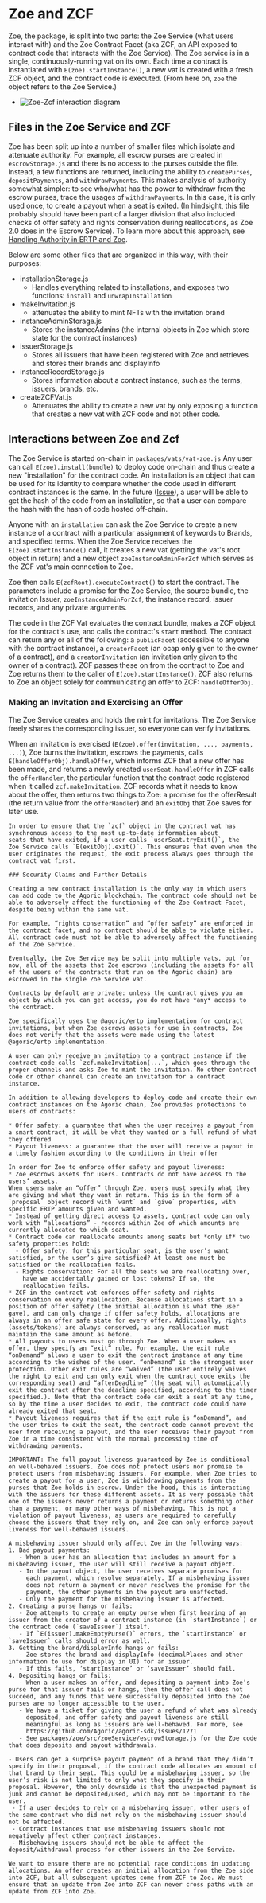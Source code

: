 # Zoe and ZCF

Zoe, the package, is split into two parts: the Zoe Service (what users
interact with) and the Zoe Contract Facet (aka ZCF, an API exposed to
contract code that interacts with the Zoe Service). The Zoe service is
in a single, continuously-running vat on its own. Each time a contract
is instantiated with `E(zoe).startInstance()`, a new vat is created
with a fresh ZCF object, and the contract code is executed. (From here
on, `zoe` the object refers to the Zoe Service.)

 * ![Zoe-Zcf interaction diagram](./zoe-zcf.png)

## Files in the Zoe Service and ZCF

Zoe has been split up into a number of smaller files which isolate and
attenuate authority. For example, all escrow purses are created in
`escrowStorage.js` and there is no access to the purses outside the
file. Instead, a few functions are returned, including the ability to
`createPurses`, `depositPayments`, and `withdrawPayments`. This makes
analysis of authority somewhat simpler: to see who/what has the power
to withdraw from the escrow purses, trace the usages of
`withdrawPayments`. In this case, it is only used once, to create a
payout when a seat is exited. (In hindsight, this file probably should
have been part of a larger division that also included checks of offer
safety and rights conservation during reallocations, as Zoe 2.0 does
in the Escrow Service). To learn more about this approach, see
[Handling Authority in ERTP and Zoe](./handling-authority.md).

Below are some other files that are organized in this way, with their
purposes:

* installationStorage.js
   - Handles everything related to installations, and exposes two
     functions: `install` and `unwrapInstallation`
* makeInvitation.js
   - attenuates the ability to mint NFTs with the invitation brand
* instanceAdminStorage.js
   - Stores the instanceAdmins (the internal objects in Zoe which
     store state for the contract instances)
* issuerStorage.js
   - Stores all issuers that have been registered with Zoe and
     retrieves and stores their brands and displayInfo
* instanceRecordStorage.js
   - Stores information about a contract instance, such
     as the terms, issuers, brands, etc. 
* createZCFVat.js
   - Attenuates the ability to create a new vat by only exposing a
     function that creates a new vat with ZCF code and not other code.

## Interactions between Zoe and Zcf

The Zoe Service is started on-chain in `packages/vats/vat-zoe.js`  Any
user can call `E(zoe).install(bundle)` to deploy code on-chain and
thus create a new "installation" for the contract code. An
installation is an object that can be used for its identity to compare
whether the code used in different contract instances is the same. In
the future
([Issue](https://github.com/Agoric/agoric-sdk/issues/3871)), a user
will be able to get the hash of the code from an installation, so that a user can
compare the hash with the hash of code hosted off-chain.

Anyone with an `installation` can ask the Zoe Service to create a new
instance of a contract with a particular assignment of keywords to
Brands, and specified terms. When the Zoe Service receives the
`E(zoe).startInstance()` call, it creates a new vat (getting the vat's
root object in return) and a new object `zoeInstanceAdminForZcf` which
serves as the ZCF vat's main connection to Zoe. 

Zoe then calls `E(zcfRoot).executeContract()` to start the contract.
The parameters include a promise for the Zoe Service, the source
bundle, the invitation Issuer, `zoeInstanceAdminForZcf`, the instance
record, issuer records, and any private arguments.

The code in the ZCF Vat evaluates the contract bundle, makes a ZCF
object for the contract's use, and calls the contract's `start`
method. The contract can return any or all of the following: a
`publicFacet` (accessible to anyone with the contract instance), a
`creatorFacet` (an ocap only given to the owner of a contract), and a
`creatorInvitation` (an invitation only given to the owner of a
contract). ZCF passes these on from the contract to Zoe and Zoe
returns them to the caller of `E(zoe).startInstance()`. ZCF also
returns to Zoe an object solely for communicating an offer to ZCF:
`handleOfferObj`.
### Making an Invitation and Exercising an Offer

The Zoe Service creates and holds the mint for invitations. The Zoe
Service freely shares the corresponding issuer, so everyone can verify
invitations.

When an invitation is exercised (`E(zoe).offer(invitation, ..., payments, ...)`), Zoe
burns the invitation, escrows the payments, calls
`E(handleOfferObj).handleOffer`, which informs ZCF that a new offer
has been made, and returns a newly created `userSeat`. `handleOffer`
in ZCF calls the `offerHandler`, the particular function that the
contract code registered when it called `zcf.makeInvitation`. ZCF
records what it needs to know about the offer, then returns two things
to Zoe: a promise for the offerResult (the return value from the
`offerHandler`) and an `exitObj` that Zoe saves for later use.

```suggestion
In order to ensure that the `zcf` object in the contract vat has
synchronous access to the most up-to-date information about
seats that have exited, if a user calls `userSeat.tryExit()`, the
Zoe Service calls `E(exitObj).exit()`. This ensures that even when the
user originates the request, the exit process always goes through the
contract vat first.

### Security Claims and Further Details

Creating a new contract installation is the only way in which users
can add code to the Agoric blockchain. The contract code should not be
able to adversely affect the functioning of the Zoe Contract Facet,
despite being within the same vat.

For example, “rights conservation” and “offer safety” are enforced in
the contract facet, and no contract should be able to violate either.
All contract code must not be able to adversely affect the functioning
of the Zoe Service.

Eventually, the Zoe Service may be split into multiple vats, but for now, all of the assets that Zoe escrows (including the assets for all of the users of the contracts that run on the Agoric chain) are escrowed in the single Zoe Service vat.

Contracts by default are private: unless the contract gives you an object by which you can get access, you do not have *any* access to the contract.

Zoe specifically uses the @agoric/ertp implementation for contract
invitations, but when Zoe escrows assets for use in contracts, Zoe does not verify that the assets were made using the latest @agoric/ertp implementation. 

A user can only receive an invitation to a contract instance if the contract code calls `zcf.makeInvitation(...`, which goes through the proper channels and asks Zoe to mint the invitation. No other contract code or other channel can create an invitation for a contract instance.

In addition to allowing developers to deploy code and create their own contract instances on the Agoric chain, Zoe provides protections to users of contracts:

* Offer safety: a guarantee that when the user receives a payout from a smart contract, it will be what they wanted or a full refund of what they offered
* Payout liveness: a guarantee that the user will receive a payout in a timely fashion according to the conditions in their offer

In order for Zoe to enforce offer safety and payout liveness:
* Zoe escrows assets for users. Contracts do not have access to the users’ assets. 
When users make an “offer” through Zoe, users must specify what they are giving and what they want in return. This is in the form of a `proposal` object record with `want` and `give` properties, with specific ERTP amounts given and wanted.
* Instead of getting direct access to assets, contract code can only work with “allocations” - records within Zoe of which amounts are currently allocated to which seat. 
* Contract code can reallocate amounts among seats but *only if* two safety properties hold:
  - Offer safety: for this particular seat, is the user’s want satisfied, or the user’s give satisfied? At least one must be satisfied or the reallocation fails.
  - Rights conservation: For all the seats we are reallocating over,
    have we accidentally gained or lost tokens? If so, the
    reallocation fails.
* ZCF in the contract vat enforces offer safety and rights conservation on every reallocation. Because allocations start in a position of offer safety (the initial allocation is what the user gave), and can only change if offer safety holds, allocations are always in an offer safe state for every offer. Additionally, rights (assets/tokens) are always conserved, as any reallocation must maintain the same amount as before. 
* All payouts to users must go through Zoe. When a user makes an offer, they specify an “exit” rule. For example, the exit rule “onDemand” allows a user to exit the contract instance at any time according to the wishes of the user. “onDemand” is the strongest user protection. Other exit rules are “waived” (the user entirely waives the right to exit and can only exit when the contract code exits the corresponding seat) and “afterDeadline” (the seat will automatically exit the contract after the deadline specified, according to the timer specified.). Note that the contract code can exit a seat at any time, so by the time a user decides to exit, the contract code could have already exited that seat. 
* Payout liveness requires that if the exit rule is “onDemand”, and the user tries to exit the seat, the contract code cannot prevent the user from receiving a payout, and the user receives their payout from Zoe in a time consistent with the normal processing time of withdrawing payments. 

IMPORTANT: The full payout liveness guaranteed by Zoe is conditional on well-behaved issuers. Zoe does not protect users nor promise to protect users from misbehaving issuers. For example, when Zoe tries to create a payout for a user, Zoe is withdrawing payments from the purses that Zoe holds in escrow. Under the hood, this is interacting with the issuers for these different assets. It is very possible that one of the issuers never returns a payment or returns something other than a payment, or many other ways of misbehaving. This is not a violation of payout liveness, as users are required to carefully choose the issuers that they rely on, and Zoe can only enforce payout liveness for well-behaved issuers.

A misbehaving issuer should only affect Zoe in the following ways:
1. Bad payout payments: 
   - When a user has an allocation that includes an amount for a misbehaving issuer, the user will still receive a payout object.
   - In the payout object, the user receives separate promises for
     each payment, which resolve separately. If a misbehaving issuer
     does not return a payment or never resolves the promise for the
     payment, the other payments in the payout are unaffected.
   - Only the payment for the misbehaving issuer is affected.
2. Creating a purse hangs or fails:
   - Zoe attempts to create an empty purse when first hearing of an issuer from the creator of a contract instance (in `startInstance`) or the contract code (`saveIssuer`) itself. 
   - If `E(issuer).makeEmptyPurse()` errors, the `startInstance` or `saveIssuer` calls should error as well. 
3. Getting the brand/displayInfo hangs or fails:
   - Zoe stores the brand and displayInfo (decimalPlaces and other information to use for display in UI) for an issuer.
   - If this fails, ‘startInstance’ or ‘saveIssuer’ should fail.
4. Depositing hangs or fails:
   - When a user makes an offer, and depositing a payment into Zoe’s purse for that issuer fails or hangs, then the offer call does not succeed, and any funds that were successfully deposited into the Zoe purses are no longer accessible to the user.
   - We have a ticket for giving the user a refund of what was already
     deposited, and offer safety and payout liveness are still
     meaningful as long as issuers are well-behaved. For more, see
     https://github.com/Agoric/agoric-sdk/issues/1271
   - See packages/zoe/src/zoeService/escrowStorage.js for the Zoe code that does deposits and payout withdrawals.

- Users can get a surprise payout payment of a brand that they didn’t specify in their proposal, if the contract code allocates an amount of that brand to their seat. This could be a misbehaving issuer, so the user’s risk is not limited to only what they specify in their proposal. However, the only downside is that the unexpected payment is junk and cannot be deposited/used, which may not be important to the user.
 - If a user decides to rely on a misbehaving issuer, other users of the same contract who did not rely on the misbehaving issuer should not be affected.
 - Contract instances that use misbehaving issuers should not negatively affect other contract instances.
 - Misbehaving issuers should not be able to affect the deposit/withdrawal process for other issuers in the Zoe Service.

We want to ensure there are no potential race conditions in updating allocations. An offer creates an initial allocation from the Zoe side into ZCF, but all subsequent updates come from ZCF to Zoe. We must ensure that an update from Zoe into ZCF can never cross paths with an update from ZCF into Zoe. 





